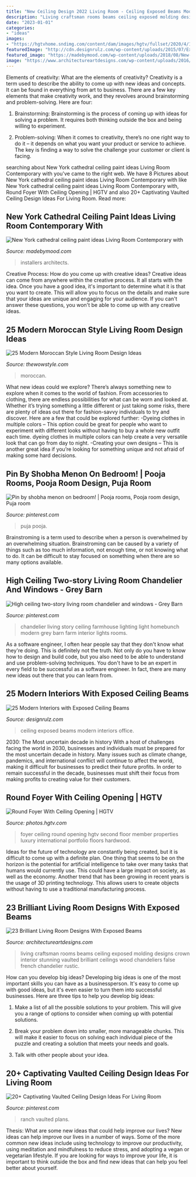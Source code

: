 ```yaml
---
title: "New Ceiling Design 2022 Living Room - Ceiling Exposed Beams Modern Interiors Office"
description: "Living craftsman rooms beams ceiling exposed molding designs crown interior stunning vaulted brilliant ceilings wood chandeliers false french chandelier rustic"
date: "2023-01-01"
categories:
- "ideas"
images:
- "https://hgtvhome.sndimg.com/content/dam/images/hgtv/fullset/2020/4/13/0/HUHH2020-Curb-Appeal_Winnetka-IL_002.jpg.rend.hgtvcom.966.1449.suffix/1586813394072.jpeg"
featuredImage: "http://cdn.designrulz.com/wp-content/uploads/2015/07/Exposed-Ceiling-Beams-16.jpg"
featured_image: "https://madebymood.com/wp-content/uploads/2018/08/New-York-cathedral-ceiling-paint-ideas-Living-Room-Contemporary-with-window-treatment-professionals-high-windows-600x903.jpg"
image: "https://www.architectureartdesigns.com/wp-content/uploads/2016/04/8-10-630x420.jpg"
---
```



Elements of creativity: What are the elements of creativity?
Creativity is a term used to describe the ability to come up with new ideas and concepts. It can be found in everything from art to business. There are a few key elements that make creativity work, and they revolves around brainstorming and problem-solving. Here are four:
1. Brainstorming: Brainstorming is the process of coming up with ideas for solving a problem. It requires both thinking outside the box and being willing to experiment.

2. Problem-solving: When it comes to creativity, there’s no one right way to do it – it depends on what you want your product or service to achieve. The key is finding a way to solve the challenge your customer or client is facing.


	

		
searching about New York cathedral ceiling paint ideas Living Room Contemporary with you've came to the right web. We have 8 Pictures about New York cathedral ceiling paint ideas Living Room Contemporary with like New York cathedral ceiling paint ideas Living Room Contemporary with, Round Foyer With Ceiling Opening | HGTV and also 20+ Captivating Vaulted Ceiling Design Ideas For Living Room. Read more:
		
    
## New York Cathedral Ceiling Paint Ideas Living Room Contemporary With

<img loading=lazy src="https://madebymood.com/wp-content/uploads/2018/08/New-York-cathedral-ceiling-paint-ideas-Living-Room-Contemporary-with-window-treatment-professionals-high-windows-600x903.jpg" onerror="this.onerror=null;this.src='https://tse2.mm.bing.net/th?id=OIP.u5rh-irFE4FPRanQkj_KbQHaLJ&amp;pid=15.1';" alt="New York cathedral ceiling paint ideas Living Room Contemporary with">

_Source: madebymood.com_

>installers architects. 

	

Creative Process: How do you come up with creative ideas?
Creative ideas can come from anywhere within the creative process. It all starts with the idea. Once you have a good idea, it's important to determine what it is that you want to create. This will allow you to focus on the details and make sure that your ideas are unique and engaging for your audience. If you can't answer these questions, you won't be able to come up with any creative ideas.

    
## 25 Modern Moroccan Style Living Room Design Ideas

<img loading=lazy src="https://www.thewowstyle.com/wp-content/uploads/2014/12/Modern-Moroccan-Style-Living-Room-Design-Ideas-1.1.jpg" onerror="this.onerror=null;this.src='https://tse4.mm.bing.net/th?id=OIP.eQZQJIjnj7BWrjP17k5WkAHaLr&amp;pid=15.1';" alt="25 Modern Moroccan Style Living Room Design Ideas">

_Source: thewowstyle.com_

>moroccan. 

	

What new ideas could we explore?
There’s always something new to explore when it comes to the world of fashion. From accessories to clothing, there are endless possibilities for what can be worn and looked at. Whether it’s trying something a little different or just taking some risks, there are plenty of ideas out there for fashion-savvy individuals to try and discover. Here are a few that could be explored further: 
-Dyeing clothes in multiple colors – This option could be great for people who want to experiment with different looks without having to buy a whole new outfit each time. dyeing clothes in multiple colors can help create a very versatile look that can go from day to night. 
-Creating your own designs – This is another great idea if you’re looking for something unique and not afraid of making some hard decisions.

    
## Pin By Shobha Menon On Bedroom! | Pooja Rooms, Pooja Room Design, Puja Room

<img loading=lazy src="https://i.pinimg.com/736x/ab/2b/1e/ab2b1e0d4a61b396c1726b67eb931ce4--puja-room-room-ideas.jpg" onerror="this.onerror=null;this.src='https://tse3.mm.bing.net/th?id=OIP.LWeiK5p4lDnMOrqQxNq7dgHaM-&amp;pid=15.1';" alt="Pin by shobha menon on bedroom! | Pooja rooms, Pooja room design, Puja room">

_Source: pinterest.com_

>puja pooja. 

	

Brainstroming is a term used to describe when a person is overwhelmed by an overwhelming situation. Brainstroming can be caused by a variety of things such as too much information, not enough time, or not knowing what to do. It can be difficult to stay focused on something when there are so many options available.

    
## High Ceiling Two-story Living Room Chandelier And Windows - Grey Barn

<img loading=lazy src="https://i.pinimg.com/736x/10/53/b7/1053b7854fe209c15f7e90feee648799.jpg" onerror="this.onerror=null;this.src='https://tse3.mm.bing.net/th?id=OIP.QWPxta3bTCvP9u4S-efKvgHaLH&amp;pid=15.1';" alt="High ceiling two-story living room chandelier and windows - Grey Barn">

_Source: pinterest.com_

>chandelier living story ceiling farmhouse lighting light homebunch modern grey barn farm interior lights rooms. 

	

As a software engineer, I often hear people say that they don't know what they're doing. This is definitely not the truth. Not only do you have to know how to design and build code, but you also need to be able to understand and use problem-solving techniques. You don't have to be an expert in every field to be successful as a software engineer. In fact, there are many new ideas out there that you can learn from.

    
## 25 Modern Interiors With Exposed Ceiling Beams

<img loading=lazy src="http://cdn.designrulz.com/wp-content/uploads/2015/07/Exposed-Ceiling-Beams-16.jpg" onerror="this.onerror=null;this.src='https://tse1.mm.bing.net/th?id=OIP._wXZc-WtmnOPAtU9qM_SCgHaLH&amp;pid=15.1';" alt="25 Modern Interiors with Exposed Ceiling Beams">

_Source: designrulz.com_

>ceiling exposed beams modern interiors office. 

	

2030: The Most uncertain decade in history
With a host of challenges facing the world in 2030, businesses and individuals must be prepared for the most uncertain decade in history. Many issues such as climate change, pandemics, and international conflict will continue to affect the world, making it difficult for businesses to predict their future profits. In order to remain successful in the decade, businesses must shift their focus from making profits to creating value for their customers.

    
## Round Foyer With Ceiling Opening | HGTV

<img loading=lazy src="https://hgtvhome.sndimg.com/content/dam/images/hgtv/fullset/2020/4/13/0/HUHH2020-Curb-Appeal_Winnetka-IL_002.jpg.rend.hgtvcom.966.1449.suffix/1586813394072.jpeg" onerror="this.onerror=null;this.src='https://tse3.mm.bing.net/th?id=OIP.yiueEPcxxBO_UTfApBydcAHaLH&amp;pid=15.1';" alt="Round Foyer With Ceiling Opening | HGTV">

_Source: photos.hgtv.com_

>foyer ceiling round opening hgtv second floor member properties luxury international portfolio floors hardwood. 

	

Ideas for the future of technology are constantly being created, but it is difficult to come up with a definite plan. One thing that seems to be on the horizon is the potential for artificial intelligence to take over many tasks that humans would currently use. This could have a large impact on society, as well as the economy. Another trend that has been growing in recent years is the usage of 3D printing technology. This allows users to create objects without having to use a traditional manufacturing process.

    
## 23 Brilliant Living Room Designs With Exposed Beams

<img loading=lazy src="https://www.architectureartdesigns.com/wp-content/uploads/2016/04/8-10-630x420.jpg" onerror="this.onerror=null;this.src='https://tse4.mm.bing.net/th?id=OIP.gdgfeyNxHAS1H0HiHI0hzwHaE8&amp;pid=15.1';" alt="23 Brilliant Living Room Designs With Exposed Beams">

_Source: architectureartdesigns.com_

>living craftsman rooms beams ceiling exposed molding designs crown interior stunning vaulted brilliant ceilings wood chandeliers false french chandelier rustic. 

	

How can you develop big ideas?
Developing big ideas is one of the most important skills you can have as a businessperson. It's easy to come up with good ideas, but it's even easier to turn them into successful businesses. Here are three tips to help you develop big ideas:
1. Make a list of all the possible solutions to your problem. This will give you a range of options to consider when coming up with potential solutions.

2. Break your problem down into smaller, more manageable chunks. This will make it easier to focus on solving each individual piece of the puzzle and creating a solution that meets your needs and goals.

3. Talk with other people about your idea.

    
## 20+ Captivating Vaulted Ceiling Design Ideas For Living Room

<img loading=lazy src="https://i.pinimg.com/736x/f4/bb/be/f4bbbe202b2c2341f3bce9d51b59d1fc.jpg" onerror="this.onerror=null;this.src='https://tse3.mm.bing.net/th?id=OIP.lQOudCZ7VWEtxQxTHtpXfQHaJo&amp;pid=15.1';" alt="20+ Captivating Vaulted Ceiling Design Ideas For Living Room">

_Source: pinterest.com_

>ranch vaulted plans. 

	

Thesis: What are some new ideas that could help improve our lives?
New ideas can help improve our lives in a number of ways. Some of the more common new ideas include using technology to improve our productivity, using meditation and mindfulness to reduce stress, and adopting a vegan or vegetarian lifestyle. If you are looking for ways to improve your life, it is important to think outside the box and find new ideas that can help you feel better about yourself.

